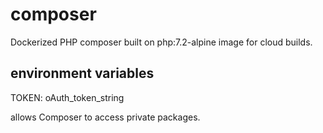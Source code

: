# composer

Dockerized PHP composer built on php:7.2-alpine image for cloud builds.

## environment variables
TOKEN: oAuth_token_string

allows Composer to access private packages.
